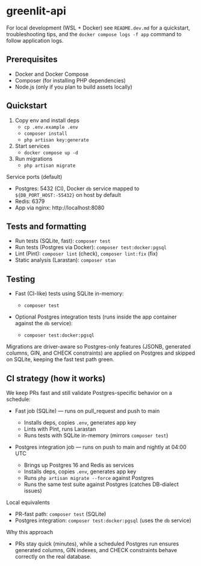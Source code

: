 # greenlit-api

For local development (WSL + Docker) see `README.dev.md` for a quickstart, troubleshooting tips, and the `docker compose logs -f app` command to follow application logs.

## Prerequisites

- Docker and Docker Compose
- Composer (for installing PHP dependencies)
- Node.js (only if you plan to build assets locally)

## Quickstart

1. Copy env and install deps
	- `cp .env.example .env`
	- `composer install`
	- `php artisan key:generate`
2. Start services
	- `docker compose up -d`
3. Run migrations
	- `php artisan migrate`

Service ports (default)
- Postgres: 5432 (CI), Docker `db` service mapped to `${DB_PORT_HOST:-55432}` on host by default
- Redis: 6379
- App via nginx: http://localhost:8080

## Tests and formatting

- Run tests (SQLite, fast): `composer test`
- Run tests (Postgres via Docker): `composer test:docker:pgsql`
- Lint (Pint): `composer lint` (check), `composer lint:fix` (fix)
- Static analysis (Larastan): `composer stan`

## Testing

- Fast (CI-like) tests using SQLite in-memory:
	- `composer test`

- Optional Postgres integration tests (runs inside the app container against the `db` service):
	- `composer test:docker:pgsql`

Migrations are driver-aware so Postgres-only features (JSONB, generated columns, GIN, and CHECK constraints) are applied on Postgres and skipped on SQLite, keeping the fast test path green.

## CI strategy (how it works)

We keep PRs fast and still validate Postgres-specific behavior on a schedule:

- Fast job (SQLite) — runs on pull_request and push to main
	- Installs deps, copies `.env`, generates app key
	- Lints with Pint, runs Larastan
	- Runs tests with SQLite in-memory (mirrors `composer test`)

- Postgres integration job — runs on push to main and nightly at 04:00 UTC
	- Brings up Postgres 16 and Redis as services
	- Installs deps, copies `.env`, generates app key
	- Runs `php artisan migrate --force` against Postgres
	- Runs the same test suite against Postgres (catches DB-dialect issues)

Local equivalents
- PR-fast path: `composer test` (SQLite)
- Postgres integration: `composer test:docker:pgsql` (uses the `db` service)

Why this approach
- PRs stay quick (minutes), while a scheduled Postgres run ensures generated columns, GIN indexes, and CHECK constraints behave correctly on the real database.
